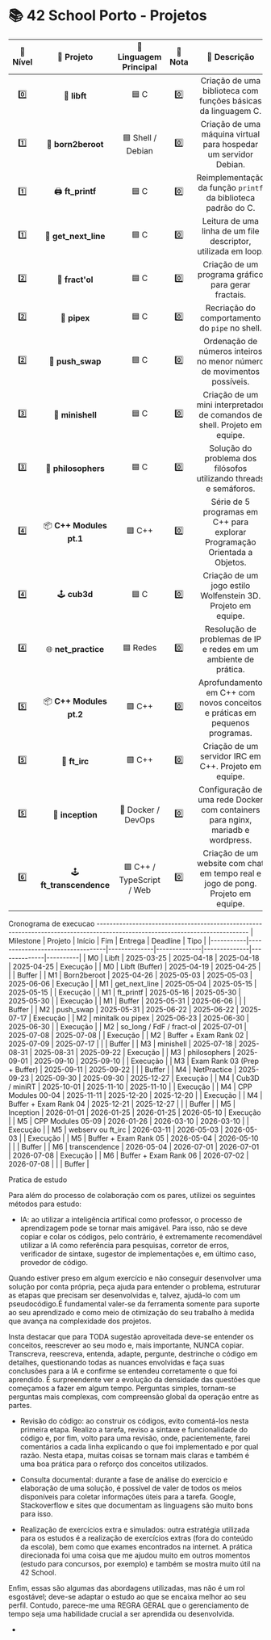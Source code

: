 # 📚 42 School Porto - Projetos

| 🚀 Nível | 📂 Projeto            | 📝 Linguagem Principal    | 🏅 Nota | 📖 Descrição                                                                 |
|:-------:|:---------------------:|:------------------------:|:------:|:---------------------------------------------------------------------------:|
| 0️⃣     | 🔧 **libft**           | 🟦 C                    | 0️⃣     | Criação de uma biblioteca com funções básicas da linguagem C.               |
| 1️⃣     | 🐧 **born2beroot**     | 🟦 Shell / Debian       | 0️⃣     | Criação de uma máquina virtual para hospedar um servidor Debian.            |
| 1️⃣     | 🖨️ **ft_printf**       | 🟦 C                    | 0️⃣     | Reimplementação da função `printf` da biblioteca padrão do C.               |
| 1️⃣     | 📜 **get_next_line**   | 🟦 C                    | 0️⃣     | Leitura de uma linha de um file descriptor, utilizada em loop.              |
| 2️⃣     | 🌌 **fract'ol**        | 🟦 C                    | 0️⃣     | Criação de um programa gráfico para gerar fractais.                         |
| 2️⃣     | 🔗 **pipex**           | 🟦 C                    | 0️⃣     | Recriação do comportamento do `pipe` no shell.                              |
| 2️⃣     | 🔢 **push_swap**       | 🟦 C                    | 0️⃣     | Ordenação de números inteiros no menor número de movimentos possíveis.      |
| 3️⃣     | 🐚 **minishell**       | 🟦 C                    | 0️⃣     | Criação de um mini interpretador de comandos de shell. Projeto em equipe.   |
| 3️⃣     | 🍝 **philosophers**    | 🟦 C                    | 0️⃣     | Solução do problema dos filósofos utilizando threads e semáforos.           |
| 4️⃣     | 📦 **C++ Modules pt.1**| 🟪 C++                  | 0️⃣     | Série de 5 programas em C++ para explorar Programação Orientada a Objetos.  |
| 4️⃣     | 🕹️ **cub3d**          | 🟦 C                    | 0️⃣     | Criação de um jogo estilo Wolfenstein 3D. Projeto em equipe.                |
| 4️⃣     | 🌐 **net_practice**    | 🟦 Redes                | 0️⃣     | Resolução de problemas de IP e redes em um ambiente de prática.             |
| 5️⃣     | 📦 **C++ Modules pt.2**| 🟪 C++                  | 0️⃣     | Aprofundamento em C++ com novos conceitos e práticas em pequenos programas. |
| 5️⃣     | 💬 **ft_irc**         | 🟪 C++                  | 0️⃣     | Criação de um servidor IRC em C++. Projeto em equipe.                       |
| 5️⃣     | 🐳 **inception**       | 🐳 Docker / DevOps      | 0️⃣     | Configuração de uma rede Docker com containers para nginx, mariadb e wordpress. |
| 6️⃣     | 🕹️ **ft_transcendence**| 🟪 C++ / TypeScript / Web| 0️⃣     | Criação de um website com chat em tempo real e jogo de pong. Projeto em equipe. |


Cronograma de execucao -----------------------------------------------------------------------------------------------------------------------------
| Milestone | Projeto                         | Início       | Fim          | Entrega      | Deadline     | Tipo     |
|-----------|----------------------------------|--------------|--------------|--------------|--------------|----------|
| M0        | Libft                            | 2025-03-25   | 2025-04-18   | 2025-04-18   | 2025-04-25   | Execução |
| M0        | Libft (Buffer)                   | 2025-04-19   | 2025-04-25   |              |              | Buffer   |
| M1        | Born2beroot                      | 2025-04-26   | 2025-05-03   | 2025-05-03   | 2025-06-06   | Execução |
| M1        | get_next_line                    | 2025-05-04   | 2025-05-15   | 2025-05-15   |              | Execução |
| M1        | ft_printf                        | 2025-05-16   | 2025-05-30   | 2025-05-30   |              | Execução |
| M1        | Buffer                           | 2025-05-31   | 2025-06-06   |              |              | Buffer   |
| M2        | push_swap                        | 2025-05-31   | 2025-06-22   | 2025-06-22   | 2025-07-17   | Execução |
| M2        | minitalk ou pipex                | 2025-06-23   | 2025-06-30   | 2025-06-30   |              | Execução |
| M2        | so_long / FdF / fract-ol         | 2025-07-01   | 2025-07-08   | 2025-07-08   |              | Execução |
| M2        | Buffer + Exam Rank 02            | 2025-07-09   | 2025-07-17   |              |              | Buffer   |
| M3        | minishell                        | 2025-07-18   | 2025-08-31   | 2025-08-31   | 2025-09-22   | Execução |
| M3        | philosophers                     | 2025-09-01   | 2025-09-10   | 2025-09-10   |              | Execução |
| M3        | Exam Rank 03 (Prep + Buffer)     | 2025-09-11   | 2025-09-22   |              |              | Buffer   |
| M4        | NetPractice                      | 2025-09-23   | 2025-09-30   | 2025-09-30   | 2025-12-27   | Execução |
| M4        | Cub3D / miniRT                   | 2025-10-01   | 2025-11-10   | 2025-11-10   |              | Execução |
| M4        | CPP Modules 00-04                | 2025-11-11   | 2025-12-20   | 2025-12-20   |              | Execução |
| M4        | Buffer + Exam Rank 04            | 2025-12-21   | 2025-12-27   |              |              | Buffer   |
| M5        | Inception                        | 2026-01-01   | 2026-01-25   | 2026-01-25   | 2026-05-10   | Execução |
| M5        | CPP Modules 05-09                | 2026-01-26   | 2026-03-10   | 2026-03-10   |              | Execução |
| M5        | webserv ou ft_irc                | 2026-03-11   | 2026-05-03   | 2026-05-03   |              | Execução |
| M5        | Buffer + Exam Rank 05            | 2026-05-04   | 2026-05-10   |              |              | Buffer   |
| M6        | transcendence                    | 2026-05-04   | 2026-07-01   | 2026-07-01   | 2026-07-08   | Execução |
| M6        | Buffer + Exam Rank 06            | 2026-07-02   | 2026-07-08   |              |              | Buffer   |

Pratica de estudo

Para além do processo de colaboração com os pares, utilizei os seguintes métodos para estudo:
- IA: ao utilizar a inteligência artifical como professor, o processo de aprendizagem pode se tornar mais amigável. Para isso, não se deve copiar e colar os códigos, pelo contrário, é extremamente recomendável utilizar a IA como referência para pesquisas, corretor de erros, verificador de sintaxe, sugestor de implementações e, em último caso, provedor de código.

Quando estiver preso em algum exercício e não conseguir desenvolver uma solução por conta própria, peça ajuda para entender o problema, estruturar as etapas que precisam ser desenvolvidas e, talvez, ajudá-lo com um pseudocódigo.É fundamental valer-se da ferramenta somente para suporte ao seu aprendizado e como meio de otimização do seu trabalho à medida que avança na complexidade dos projetos.

Insta destacar que para TODA sugestão aproveitada deve-se entender os conceitos, reescrever ao seu modo e, mais importante, NUNCA copiar. Transcreva, reescreva, entenda, adapte, pergunte, destrinche o código em detalhes, questionando todas as nuances envolvidas e faça suas conclusões para a IA e confirme se entendeu corretamente o que foi aprendido. É surpreendente ver a evolução da densidade das questões que começamos a fazer em algum tempo. Perguntas simples, tornam-se perguntas mais complexas, com compreensão global da operação entre as partes.

- Revisão do código: ao construir os códigos, evito comentá-los nesta primeira etapa. Realizo a tarefa, reviso a sintaxe e funcionalidade do código e, por fim, volto para uma revisão, onde, pacientemente, farei comentários a cada linha explicando o que foi implementado e por qual razão. Nesta etapa, muitas coisas se tornam mais claras e também é uma boa prática para o reforço dos conceitos utilizados.
  
- Consulta documental: durante a fase de análise do exercício e elaboração de uma solução, é possível de valer de todos os meios disponíveis para coletar informações úteis para a tarefa. Google, Stackoverflow e sites que documentam as linguagens são muito bons para isso.
  
- Realização de exercícios extra e simulados: outra estratégia utilizada para os estudos é a realização de exercícios extras (fora do conteúdo da escola), bem como que exames encontrados na internet. A prática direcionada foi uma coisa que me ajudou muito em outros momentos (estudo para concursos, por exemplo) e também se mostra muito útil na 42 School.

Enfim, essas são algumas das abordagens utilizadas, mas não é um rol esgostável; deve-se adaptar o estudo ao que se encaixa melhor ao seu perfil. Contudo, parece-me uma REGRA GERAL que o gerenciamento de tempo seja uma habilidade crucial a ser aprendida ou desenvolvida. 

- 
